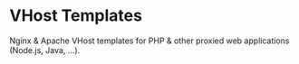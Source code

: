 # VHost Templates

Nginx & Apache VHost templates for PHP & other proxied web applications (Node.js, Java, ...).
